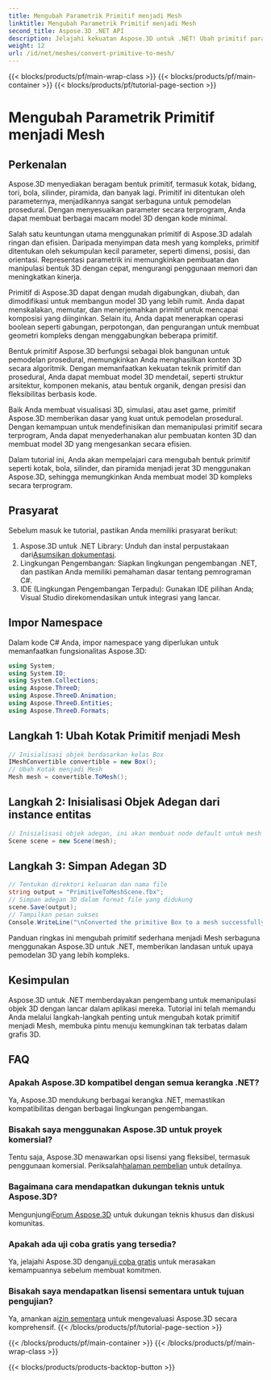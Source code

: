```yaml
---
title: Mengubah Parametrik Primitif menjadi Mesh
linktitle: Mengubah Parametrik Primitif menjadi Mesh
second_title: Aspose.3D .NET API
description: Jelajahi kekuatan Aspose.3D untuk .NET! Ubah primitif parametrik menjadi Mesh serbaguna dengan mudah. Tingkatkan permainan grafis 3D Anda hari ini.
weight: 12
url: /id/net/meshes/convert-primitive-to-mesh/
---
```


{{< blocks/products/pf/main-wrap-class >}}
{{< blocks/products/pf/main-container >}}
{{< blocks/products/pf/tutorial-page-section >}}

# Mengubah Parametrik Primitif menjadi Mesh

## Perkenalan

Aspose.3D menyediakan beragam bentuk primitif, termasuk kotak, bidang, tori, bola, silinder, piramida, dan banyak lagi. Primitif ini ditentukan oleh parameternya, menjadikannya sangat serbaguna untuk pemodelan prosedural. Dengan menyesuaikan parameter secara terprogram, Anda dapat membuat berbagai macam model 3D dengan kode minimal.

Salah satu keuntungan utama menggunakan primitif di Aspose.3D adalah ringan dan efisien. Daripada menyimpan data mesh yang kompleks, primitif ditentukan oleh sekumpulan kecil parameter, seperti dimensi, posisi, dan orientasi. Representasi parametrik ini memungkinkan pembuatan dan manipulasi bentuk 3D dengan cepat, mengurangi penggunaan memori dan meningkatkan kinerja.

Primitif di Aspose.3D dapat dengan mudah digabungkan, diubah, dan dimodifikasi untuk membangun model 3D yang lebih rumit. Anda dapat menskalakan, memutar, dan menerjemahkan primitif untuk mencapai komposisi yang diinginkan. Selain itu, Anda dapat menerapkan operasi boolean seperti gabungan, perpotongan, dan pengurangan untuk membuat geometri kompleks dengan menggabungkan beberapa primitif.

Bentuk primitif Aspose.3D berfungsi sebagai blok bangunan untuk pemodelan prosedural, memungkinkan Anda menghasilkan konten 3D secara algoritmik. Dengan memanfaatkan kekuatan teknik primitif dan prosedural, Anda dapat membuat model 3D mendetail, seperti struktur arsitektur, komponen mekanis, atau bentuk organik, dengan presisi dan fleksibilitas berbasis kode.

Baik Anda membuat visualisasi 3D, simulasi, atau aset game, primitif Aspose.3D memberikan dasar yang kuat untuk pemodelan prosedural. Dengan kemampuan untuk mendefinisikan dan memanipulasi primitif secara terprogram, Anda dapat menyederhanakan alur pembuatan konten 3D dan membuat model 3D yang mengesankan secara efisien.

Dalam tutorial ini, Anda akan mempelajari cara mengubah bentuk primitif seperti kotak, bola, silinder, dan piramida menjadi jerat 3D menggunakan Aspose.3D, sehingga memungkinkan Anda membuat model 3D kompleks secara terprogram.


## Prasyarat
Sebelum masuk ke tutorial, pastikan Anda memiliki prasyarat berikut:
1.  Aspose.3D untuk .NET Library: Unduh dan instal perpustakaan dari[Asumsikan dokumentasi](https://reference.aspose.com/3d/net/).
2. Lingkungan Pengembangan: Siapkan lingkungan pengembangan .NET, dan pastikan Anda memiliki pemahaman dasar tentang pemrograman C#.
3. IDE (Lingkungan Pengembangan Terpadu): Gunakan IDE pilihan Anda; Visual Studio direkomendasikan untuk integrasi yang lancar.
## Impor Namespace
Dalam kode C# Anda, impor namespace yang diperlukan untuk memanfaatkan fungsionalitas Aspose.3D:
```csharp
using System;
using System.IO;
using System.Collections;
using Aspose.ThreeD;
using Aspose.ThreeD.Animation;
using Aspose.ThreeD.Entities;
using Aspose.ThreeD.Formats;
```
## Langkah 1: Ubah Kotak Primitif menjadi Mesh
```csharp
// Inisialisasi objek berdasarkan kelas Box
IMeshConvertible convertible = new Box();
// Ubah Kotak menjadi Mesh
Mesh mesh = convertible.ToMesh();
```
## Langkah 2: Inisialisasi Objek Adegan dari instance entitas
```csharp
// Inisialisasi objek adegan, ini akan membuat node default untuk mesh
Scene scene = new Scene(mesh);
```
## Langkah 3: Simpan Adegan 3D
```csharp
// Tentukan direktori keluaran dan nama file
string output = "PrimitiveToMeshScene.fbx";
// Simpan adegan 3D dalam format file yang didukung
scene.Save(output);
// Tampilkan pesan sukses
Console.WriteLine("\nConverted the primitive Box to a mesh successfully.\nFile saved at " + output);
```
Panduan ringkas ini mengubah primitif sederhana menjadi Mesh serbaguna menggunakan Aspose.3D untuk .NET, memberikan landasan untuk upaya pemodelan 3D yang lebih kompleks.
## Kesimpulan
Aspose.3D untuk .NET memberdayakan pengembang untuk memanipulasi objek 3D dengan lancar dalam aplikasi mereka. Tutorial ini telah memandu Anda melalui langkah-langkah penting untuk mengubah kotak primitif menjadi Mesh, membuka pintu menuju kemungkinan tak terbatas dalam grafis 3D.
## FAQ
### Apakah Aspose.3D kompatibel dengan semua kerangka .NET?
Ya, Aspose.3D mendukung berbagai kerangka .NET, memastikan kompatibilitas dengan berbagai lingkungan pengembangan.
### Bisakah saya menggunakan Aspose.3D untuk proyek komersial?
 Tentu saja, Aspose.3D menawarkan opsi lisensi yang fleksibel, termasuk penggunaan komersial. Periksalah[halaman pembelian](https://purchase.aspose.com/buy) untuk detailnya.
### Bagaimana cara mendapatkan dukungan teknis untuk Aspose.3D?
 Mengunjungi[Forum Aspose.3D](https://forum.aspose.com/c/3d/18) untuk dukungan teknis khusus dan diskusi komunitas.
### Apakah ada uji coba gratis yang tersedia?
 Ya, jelajahi Aspose.3D dengan[uji coba gratis](https://releases.aspose.com/) untuk merasakan kemampuannya sebelum membuat komitmen.
### Bisakah saya mendapatkan lisensi sementara untuk tujuan pengujian?
 Ya, amankan a[izin sementara](https://purchase.aspose.com/temporary-license/) untuk mengevaluasi Aspose.3D secara komprehensif.
{{< /blocks/products/pf/tutorial-page-section >}}

{{< /blocks/products/pf/main-container >}}
{{< /blocks/products/pf/main-wrap-class >}}

{{< blocks/products/products-backtop-button >}}
